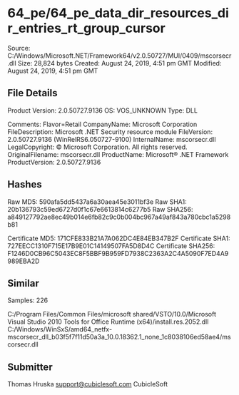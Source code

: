 64_pe/64_pe_data_dir_resources_dir_entries_rt_group_cursor
==========================================================

Source:  C:/Windows/Microsoft.NET/Framework64/v2.0.50727/MUI/0409/mscorsecr.dll
Size:  28,824 bytes
Created:  August 24, 2019, 4:51 pm GMT
Modified:  August 24, 2019, 4:51 pm GMT

File Details
------------

Product Version:  2.0.50727.9136
OS:  VOS_UNKNOWN
Type:  DLL

Comments:  Flavor=Retail
CompanyName:  Microsoft Corporation
FileDescription:  Microsoft .NET Security resource module
FileVersion:  2.0.50727.9136 (WinRelRS6.050727-9100)
InternalName:  mscorsecr.dll
LegalCopyright:  © Microsoft Corporation.  All rights reserved.
OriginalFilename:  mscorsecr.dll
ProductName:  Microsoft® .NET Framework
ProductVersion:  2.0.50727.9136

Hashes
------

Raw MD5:  590afa5dd5437a6a30aea45e3011bf3e
Raw SHA1:  20b136793c59ed6727d0f1c67e6613814c6277b5
Raw SHA256:  a849127792ae8ec49b014e6fb82c9c0b004bc967a49af843a780cbc1a5298b81

Certificate MD5:  171CFE833B21A7A062DC4E84EB347B2F
Certificate SHA1:  727EECC1310F715E17B9E01C14149507FA5D8D4C
Certificate SHA256:  F1246D0CB96C5043EC8F5BBF9B959FD7938C2363A2C4A5090F7ED4A9989EBA2D

Similar
-------

Samples:  226

C:/Program Files/Common Files/microsoft shared/VSTO/10.0/Microsoft Visual Studio 2010 Tools for Office Runtime (x64)/install.res.2052.dll
C:/Windows/WinSxS/amd64_netfx-mscorsecr_dll_b03f5f7f11d50a3a_10.0.18362.1_none_1c8038106ed58ae4/mscorsecr.dll

Submitter
---------

Thomas Hruska
support@cubiclesoft.com
CubicleSoft
